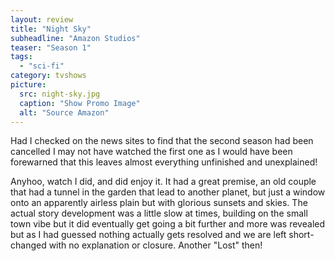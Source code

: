 ```yaml
---
layout: review
title: "Night Sky"
subheadline: "Amazon Studios"
teaser: "Season 1"
tags:
  - "sci-fi"
category: tvshows
picture:
  src: night-sky.jpg
  caption: "Show Promo Image"
  alt: "Source Amazon"
---
```

Had I checked on the news sites to find that the second season had been cancelled I may not have watched the first
one as I would have been forewarned that this leaves almost everything unfinished and unexplained!

Anyhoo, watch I did, and did enjoy it. It had a great premise, an old couple that had a tunnel in the garden
that lead to another planet, but just a window onto an apparently airless plain but with glorious sunsets
and skies. The actual story development was a little slow at times, building on the small town vibe
but it did eventually get going a bit further and more was revealed but as I had guessed nothing actually
gets resolved and we are left short-changed with no explanation or closure. Another "Lost" then!


